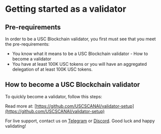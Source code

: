 # Getting started as a validator

## Pre-requirements

In order to be a USC Blockchain validator, you first must see that you meet the pre-requirements:

- You know what it means to be a USC Blockchain validator - How to become a validator
- You have at least 100K USC tokens or you will have an aggregated delegation of at least 100K USC tokens.

## How to become a USC Blockchain validator

To quickly become a validator, follow this steps:

Read more at: [https://github.com/USCSCANAI/validator-setup](https://github.com/USCSCANAI/validator-setup)

For live support, contact us on [Telegram](https://t.me/mediablock_official) or [Discord](https://discord.com/invite/WUgCfBmt). Good luck and happy validating!
